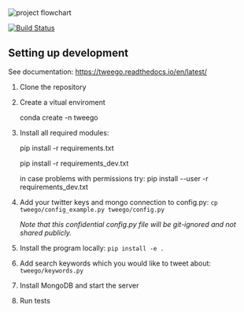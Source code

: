 #

![project flowchart](https://github.com/ktroutman/tweego/blob/master/title_image.png)

[![Build Status](https://travis-ci.org/ErikMann/tweego.svg?branch=master)](https://travis-ci.org/ErikMann/tweego)
## Setting up development

See documentation: https://tweego.readthedocs.io/en/latest/

1. Clone the repository

2. Create a vitual enviroment

	conda create -n tweego

3. Install all required modules:

    pip install -r requirements.txt

	pip install -r requirements_dev.txt

	in case problems with permissions try:
	pip install --user -r requirements_dev.txt

4. Add your twitter keys and mongo connection to config.py:
	    `cp tweego/config_example.py tweego/config.py`

   *Note that this confidential config.py file will be git-ignored and not shared publicly.*

5. Install the program locally:
    `pip install -e .`

6. Add search keywords which you would like to tweet about: `tweego/keywords.py`

7. Install MongoDB and start the server

8. Run tests
